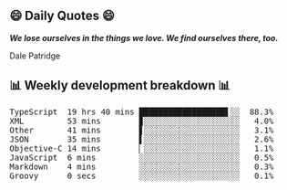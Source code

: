 ## 😄 Daily Quotes 😄

_**We lose ourselves in the things we love. We find ourselves there, too.**_

Dale Patridge



## 📊 Weekly development breakdown 📊

<pre>TypeScript  19 hrs 40 mins ██████████████████▌░░  88.3%
XML         53 mins        ▊░░░░░░░░░░░░░░░░░░░░   4.0%
Other       41 mins        ▋░░░░░░░░░░░░░░░░░░░░   3.1%
JSON        35 mins        ▌░░░░░░░░░░░░░░░░░░░░   2.6%
Objective-C 14 mins        ▏░░░░░░░░░░░░░░░░░░░░   1.1%
JavaScript  6 mins         ░░░░░░░░░░░░░░░░░░░░░   0.5%
Markdown    4 mins         ░░░░░░░░░░░░░░░░░░░░░   0.3%
Groovy      0 secs         ░░░░░░░░░░░░░░░░░░░░░   0.1%</pre>